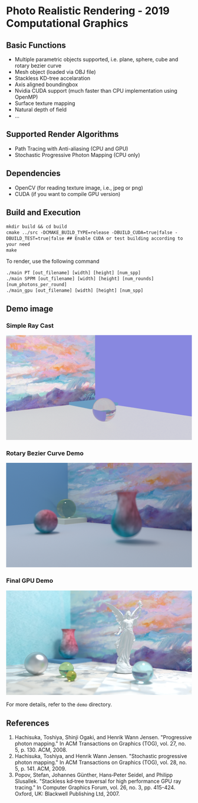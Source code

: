 # Photo Realistic Rendering - 2019 Computational Graphics

## Basic Functions
+ Multiple parametric objects supported, i.e. plane, sphere, cube and rotary bezier curve 
+ Mesh object (loaded via OBJ file) 
+ Stackless KD-tree accelaration 
+ Axis aligned boundingbox 
+ Nvidia CUDA support (much faster than CPU implementation using OpenMP) 
+ Surface texture mapping 
+ Natural depth of field 
+ ...

## Supported Render Algorithms
+ Path Tracing with Anti-aliasing (CPU and GPU) 
+ Stochastic Progressive Photon Mapping (CPU only) 

## Dependencies
+ OpenCV (for reading texture image, i.e., jpeg or png)
+ CUDA (if you want to compile GPU version) 

## Build and Execution
```
mkdir build && cd build 
cmake ../src -DCMAKE_BUILD_TYPE=release -DBUILD_CUDA=true|false -DBUILD_TEST=true|false ## Enable CUDA or test building according to your need 
make
```

To render, use the following command 
```
./main PT [out_filename] [width] [height] [num_spp]
./main SPPM [out_filename] [width] [height] [num_rounds] [num_photons_per_round]
./main_gpu [out_filename] [width] [height] [num_spp]
```

## Demo image
### Simple Ray Cast
![image](./demo/simple_ray_cast_demo.png)
### Rotary Bezier Curve Demo
![image](./demo/pt_50k_bezier_demo_720p.png)
### Final GPU Demo
![image](./demo/final_720p.png)

For more details, refer to the `demo` directory.

## References
1. Hachisuka, Toshiya, Shinji Ogaki, and Henrik Wann Jensen. "Progressive photon mapping." In ACM Transactions on Graphics (TOG), vol. 27, no. 5, p. 130. ACM, 2008.
2. Hachisuka, Toshiya, and Henrik Wann Jensen. "Stochastic progressive photon mapping." In ACM Transactions on Graphics (TOG), vol. 28, no. 5, p. 141. ACM, 2009.
3. Popov, Stefan, Johannes Günther, Hans‐Peter Seidel, and Philipp Slusallek. "Stackless kd‐tree traversal for high performance GPU ray tracing." In Computer Graphics Forum, vol. 26, no. 3, pp. 415-424. Oxford, UK: Blackwell Publishing Ltd, 2007.
